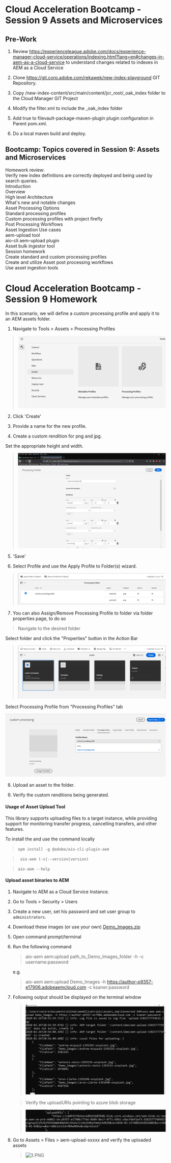 # Cloud Acceleration Bootcamp - Session 9 Assets and Microservices

## Pre-Work

1. Review https://experienceleague.adobe.com/docs/experience-manager-cloud-service/operations/indexing.html?lang=en#changes-in-aem-as-a-cloud-service to understand changes related to indexes in AEM as a Cloud Service

2. Clone https://git.corp.adobe.com/rekawek/new-index-playground GIT Repository.

3. Copy /new-index-content/src/main/content/jcr_root/_oak_index folder to the Cloud Manager GIT Project

4. Modify the filter.xml to include the _oak_index folder

5. Add <allowIndexDefinitions>true</allowIndexDefinitions> to filevault-package-maven-plugin plugin configuration in Parent pom.xml.

6. Do a local maven build and deploy.




## Bootcamp: Topics covered in Session 9: Assets and Microservices

Homework review: <br>
Verify new index definitions are correctly deployed and being used by search queries.<br>
Introduction <br>
Overview<br>
High level Architecture <br>
What's new and notable changes<br>
Asset Processing Options <br>
Standard processing profiles<br>
Custom processing profiles with project firefly<br>
Post Processing Workflows <br>
Asset Ingestion Use cases <br>
aem-upload tool <br>
aio-cli aem-upload plugin <br>
Asset bulk ingestor tool<br>
Session homework<br>
Create standard and custom processing profiles<br>
Create and utilize Asset post processing workflows<br>
Use asset ingestion tools<br>



# Cloud Acceleration Bootcamp - Session 9 Homework

In this scenario, we will define a custom processing profile and apply it to an AEM assets folder.

1. Navigate to Tools > Assets > Processing Profiles

 > ![1.PNG](./images/1.png)
 
2. Click 'Create'

3. Provide a name for the new profile.

4. Create a custom rendition for png and jpg.

  Set the appropriate height and width.

> ![5.PNG](./images/5.png)

5. 'Save'

6. Select Profile and use the Apply Profile to Folder(s) wizard.

> ![8.PNG](./images/8.png)

7. You can also Assign/Remove Processing Profile to folder via folder properties page, to do so

  > Navigate to the desired folder <br>

Select folder and click the "Properties" button in the Action Bar

> ![9.PNG](./images/9.png)

Select Processing Profile from "Processing Profiles" tab

 ![10.PNG](./images/10.png)<br>
 
8. Upload an asset to the folder.

9. Verify the custom renditions being generated.

#### Usage of Asset Upload Tool

This library supports uploading files to a target instance, while providing support for monitoring transfer progress, cancelling transfers, and other features.

To install the and use the command locally

> ``` npm install -g @adobe/aio-cli-plugin-aem ```

> ```  aio-aem (-v|--version|version) ```

> ``` aio-aem --help ```

#### Upload asset binaries to AEM

1. Navigate to AEM as a Cloud Service Instance.

2. Go to Tools > Security > Users

3. Create a new user, set his password and set user group to `administrators`.

4. Download these images (or use your own) [Demo_Images.zip](https://git.corp.adobe.com/aem-enablement/CloudAccelerationBootcamp/tree/session9/images)

5. Open command prompt/terminal

6. Run the following command
    > aio-aem aem:upload path_to_Demo_Images_folder -h <AEM as Cloud Service Instance URL> -c username:password

    e.g.
    > aio-aem aem:upload Demo_Images -h https://author-p9357-e17906.adobeaemcloud.com -c ksaner:password

7. Following output should be displayed on the terminal window

    > ![2.PNG](./images/two.png)

    > Verify the uploadURIs pointing to azure blob storage

    > ![3.PNG](./images/four.png)
    
8. Go to Assets > Files > aem-upload-xxxxx and verify the uploaded assets

    > ![3.PNG](./images/three.png)



